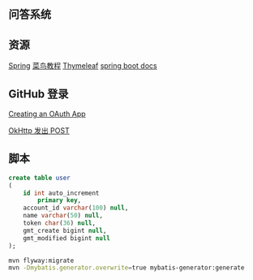 ## 问答系统


## 资源
[Spring](https://docs.spring.io/spring-boot/docs/2.0.0.RC1/reference/htmlsingle/#boot-features-embedded-database-support)
[菜鸟教程](https://www.runoob.com/mysql/mysql-insert-query.html)
[Thymeleaf](https://www.thymeleaf.org/doc/tutorials/3.0/usingthymeleaf.html#setting-attribute-values)
[spring boot docs](https://docs.spring.io/spring-boot/docs/2.0.0.RC1/reference/htmlsingle/#boot-features-error-handling)
## GitHub 登录

[Creating an OAuth App](https://developer.github.com/apps/building-oauth-apps/creating-an-oauth-app/)

[OkHttp 发出 POST](https://square.github.io/okhttp/)

## 脚本
```sql
create table user
(
	id int auto_increment
		primary key,
	account_id varchar(100) null,
	name varchar(50) null,
	token char(36) null,
	gmt_create bigint null,
	gmt_modified bigint null
);
```
```bash
mvn flyway:migrate
mvn -Dmybatis.generator.overwrite=true mybatis-generator:generate
```